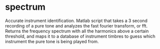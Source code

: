 # spectrum
Accurate instrument identification. Matlab script that takes a 3 second recording of a pure tone and analyzes the fast fourier transform, or fft. Returns the frequency spectrum with all the harmonics above a certain threshold, and maps it to a database of instrument timbres to guess which instrument the pure tone is being played from.
